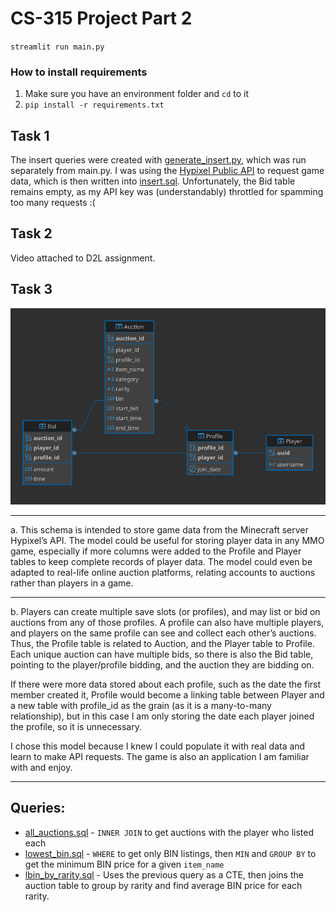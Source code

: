 # CS-315 Project Part 2

`streamlit run main.py`

### How to install requirements 
1) Make sure you have an environment folder and `cd` to it
2) `pip install -r requirements.txt`

## Task 1
The insert queries were created with [generate_insert.py](generate_insert.py), which was run separately from main.py. I was using the [Hypixel Public API](https://api.hypixel.net/) to request game data, which is then written into [insert.sql](sql/insert.sql). Unfortunately, the Bid table remains empty, as my API key was (understandably) throttled for spamming too many requests :(

## Task 2

Video attached to D2L assignment.

## Task 3
![schema_image](screenshots/skyblock_schema.png)
***
a. This schema is intended to store game data from the Minecraft server Hypixel’s API. The model could be useful for storing player data in any MMO game, especially if more columns were added to the Profile and Player tables to keep complete records of player data. The model could even be adapted to real-life online auction platforms, relating accounts to auctions rather than players in a game. 
***
b. Players can create multiple save slots (or profiles), and may list or bid on auctions from any of those profiles. A profile can also have multiple players, and players on the same profile can see and collect each other’s auctions. Thus, the Profile table is related to Auction, and the Player table to Profile. Each unique auction can have multiple bids, so there is also the Bid table, pointing to the player/profile bidding, and the auction they are bidding on.

If there were more data stored about each profile, such as the date the first member created it, Profile would become a linking table between Player and a new table with profile_id as the grain (as it is a many-to-many relationship), but in this case I am only storing the date each player joined the profile, so it is unnecessary.

I chose this model because I knew I could populate it with real data and learn to make API requests. The game is also an application I am familiar with and enjoy.

***
## Queries:

- [all_auctions.sql](sql/all_auctions.sql) - `INNER JOIN` to get auctions with the player who listed each
- [lowest_bin.sql](sql/lowest_bin.sql) - `WHERE` to get only BIN listings, then `MIN` and `GROUP BY` to get the minimum BIN price for a given `item_name`
- [lbin_by_rarity.sql](sql/lbin_by_rarity.sql) - Uses the previous query as a CTE, then joins the auction table to group by rarity and find average BIN price for each rarity.